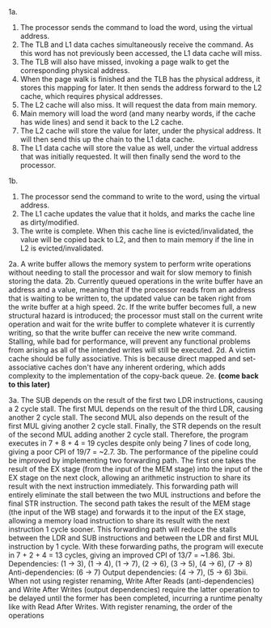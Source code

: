 1a. 
1. The processor sends the command to load the word, using the virtual address.
2. The TLB and L1 data caches simultaneously receive the command. As this word has not previously been accessed, the L1 data cache will miss.
3. The TLB will also have missed, invoking a page walk to get the corresponding physical address.
4. When the page walk is finished and the TLB has the physical address, it stores this mapping for later. It then sends the address forward to the L2 cache, which requires physical addresses.
5. The L2 cache will also miss. It will request the data from main memory.
6. Main memory will load the word (and many nearby words, if the cache has wide lines) and send it back to the L2 cache.
7. The L2 cache will store the value for later, under the physical address. It will then send this up the chain to the L1 data cache.
8. The L1 data cache will store the value as well, under the virtual address that was initially requested. It will then finally send the word to the processor.

1b. 
1. The processor send the command to write to the word, using the virtual address.
2. The L1 cache updates the value that it holds, and marks the cache line as dirty/modified.
3. The write is complete. When this cache line is evicted/invalidated, the value will be copied back to L2, and then to main memory if the line in L2 is evicted/invalidated.

2a. A write buffer allows the memory system to perform write operations without needing to stall the processor and wait for slow memory to finish storing the data.
2b. Currently queued operations in the write buffer have an address and a value, meaning that if the processor reads from an address that is waiting to be written to, the updated value can be taken right from the write buffer at a high speed.
2c. If the write buffer becomes full, a new structural hazard is introduced; the processor must stall on the current write operation and wait for the write buffer to complete whatever it is currently writing, so that the write buffer can receive the new write command. Stalling, while bad for performance, will prevent any functional problems from arising as all of the intended writes will still be executed.
2d. A victim cache should be fully associative. This is because direct mapped and set-associative caches don't have any inherent ordering, which adds complexity to the implementation of the copy-back queue. 
2e. **(come back to this later)**

3a. The SUB depends on the result of the first two LDR instructions, causing a 2 cycle stall. The first MUL depends on the result of the third LDR, causing another 2 cycle stall. The second MUL also depends on the result of the first MUL giving another 2 cycle stall. Finally, the STR depends on the result of the second MUL adding another 2 cycle stall. Therefore, the program executes in 7 + 8 + 4 = 19 cycles despite only being 7 lines of code long, giving a poor CPI of 19/7 = ~2.7.
3b. The performance of the pipeline could be improved by implementing two forwarding path. The first one takes the result of the EX stage (from the input of the MEM stage) into the input of the EX stage on the next clock, allowing an arithmetic instruction to share its result with the next instruction immediately. This forwarding path will entirely eliminate the stall between the two MUL instructions and before the final STR instruction. The second path takes the result of the MEM stage (the input of the WB stage) and forwards it to the input of the EX stage, allowing a memory load instruction to share its result with the next instruction 1 cycle sooner. This forwarding path will reduce the stalls between the LDR and SUB instructions and between the LDR and first MUL instruction by 1 cycle. With these forwarding paths, the program will execute in 7 + 2 + 4 = 13 cycles, giving an improved CPI of 13/7 = ~1.86.
3bi. Dependencies: (1 -> 3), (1 -> 4), (1 -> 7), (2 -> 6), (3 -> 5), (4 -> 6), (7 -> 8)
Anti-dependencies: (6 -> 7)
Output dependencies: (4 -> 7), (5 -> 6)
3bii. When not using register renaming, Write After Reads (anti-dependencies) and Write After Writes (output dependencies) require the latter operation to be delayed until the former has been completed, incurring a runtime penalty like with Read After Writes. With register renaming, the order of the operations 
